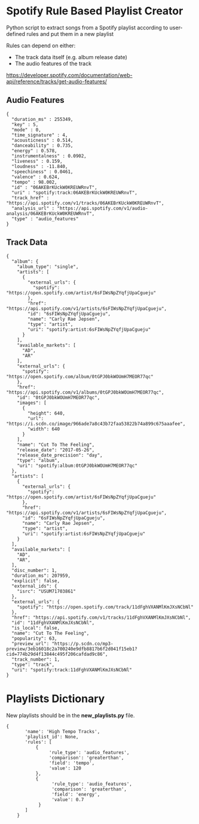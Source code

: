 # Spotify Rule Based Playlist Creator

Python script to extract songs from a Spotify playlist according to user-defined rules and put them in a new playlist

Rules can depend on either:
	

 - The track data itself (e.g. album release date)
 - The audio features of the track

https://developer.spotify.com/documentation/web-api/reference/tracks/get-audio-features/


## Audio Features

    {
	  "duration_ms" : 255349,
	  "key" : 5,
	  "mode" : 0,
	  "time_signature" : 4,
	  "acousticness" : 0.514,
	  "danceability" : 0.735,
	  "energy" : 0.578,
	  "instrumentalness" : 0.0902,
	  "liveness" : 0.159,
	  "loudness" : -11.840,
	  "speechiness" : 0.0461,
	  "valence" : 0.624,
	  "tempo" : 98.002,
	  "id" : "06AKEBrKUckW0KREUWRnvT",
	  "uri" : "spotify:track:06AKEBrKUckW0KREUWRnvT",
	  "track_href" : "https://api.spotify.com/v1/tracks/06AKEBrKUckW0KREUWRnvT",
	  "analysis_url" : "https://api.spotify.com/v1/audio-analysis/06AKEBrKUckW0KREUWRnvT",
	  "type" : "audio_features"
	}

## Track Data

```
{
  "album": {
    "album_type": "single",
    "artists": [
      {
        "external_urls": {
          "spotify": "https://open.spotify.com/artist/6sFIWsNpZYqfjUpaCgueju"
        },
        "href": "https://api.spotify.com/v1/artists/6sFIWsNpZYqfjUpaCgueju",
        "id": "6sFIWsNpZYqfjUpaCgueju",
        "name": "Carly Rae Jepsen",
        "type": "artist",
        "uri": "spotify:artist:6sFIWsNpZYqfjUpaCgueju"
      }
    ],
    "available_markets": [
      "AD",
      "AR"
    ],
    "external_urls": {
      "spotify": "https://open.spotify.com/album/0tGPJ0bkWOUmH7MEOR77qc"
    },
    "href": "https://api.spotify.com/v1/albums/0tGPJ0bkWOUmH7MEOR77qc",
    "id": "0tGPJ0bkWOUmH7MEOR77qc",
    "images": [
      {
        "height": 640,
        "url": "https://i.scdn.co/image/966ade7a8c43b72faa53822b74a899c675aaafee",
        "width": 640
      }
    ],
    "name": "Cut To The Feeling",
    "release_date": "2017-05-26",
    "release_date_precision": "day",
    "type": "album",
    "uri": "spotify:album:0tGPJ0bkWOUmH7MEOR77qc"
  },
  "artists": [
    {
      "external_urls": {
        "spotify": "https://open.spotify.com/artist/6sFIWsNpZYqfjUpaCgueju"
      },
      "href": "https://api.spotify.com/v1/artists/6sFIWsNpZYqfjUpaCgueju",
      "id": "6sFIWsNpZYqfjUpaCgueju",
      "name": "Carly Rae Jepsen",
      "type": "artist",
      "uri": "spotify:artist:6sFIWsNpZYqfjUpaCgueju"
    }
  ],
  "available_markets": [
    "AD",
    "AR",
  ],
  "disc_number": 1,
  "duration_ms": 207959,
  "explicit": false,
  "external_ids": {
    "isrc": "USUM71703861"
  },
  "external_urls": {
    "spotify": "https://open.spotify.com/track/11dFghVXANMlKmJXsNCbNl"
  },
  "href": "https://api.spotify.com/v1/tracks/11dFghVXANMlKmJXsNCbNl",
  "id": "11dFghVXANMlKmJXsNCbNl",
  "is_local": false,
  "name": "Cut To The Feeling",
  "popularity": 63,
  "preview_url": "https://p.scdn.co/mp3-preview/3eb16018c2a700240e9dfb8817b6f2d041f15eb1?cid=774b29d4f13844c495f206cafdad9c86",
  "track_number": 1,
  "type": "track",
  "uri": "spotify:track:11dFghVXANMlKmJXsNCbNl"
}
```


# Playlists Dictionary

New playlists should be in the **new_playlists.py** file.

    {
           'name': 'High Tempo Tracks',
           'playlist_id': None,
           'rules': [
               {
                    'rule_type': 'audio_features',
                    'comparison': 'greaterthan',
                    'field': 'tempo',
                    'value': 120
               },
               {
                     'rule_type': 'audio_features',
                     'comparison': 'greaterthan',
                     'field': 'energy',
                     'value': 0.7
                }
           ]
        }

